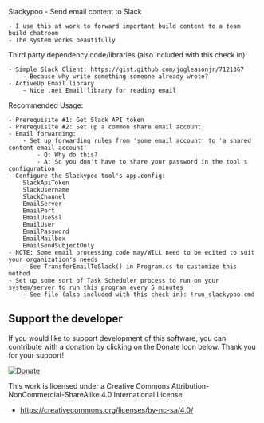 Slackypoo - Send email content to Slack

	- I use this at work to forward important build content to a team build chatroom
	- The system works beautifully

Third party dependency code/libraries (also included with this check in):

	- Simple Slack Client: https://gist.github.com/jogleasonjr/7121367
		- Because why write something someone already wrote?
	- ActiveUp Email library
		- Nice .net Email library for reading email

	
Recommended Usage:

	- Prerequisite #1: Get Slack API token
	- Prerequisite #2: Set up a common share email account
	- Email forwarding: 
		- Set up forwarding rules from 'some email account' to 'a shared content email account'
			- Q: Why do this?
			- A: So you don't have to share your password in the tool's configuration
	- Configure the Slackypoo tool's app.config:
		SlackApiToken
		SlackUsername	
		SlackChannel
		EmailServer
		EmailPort
		EmailUseSsl	
		EmailUser	
		EmailPassword
		EmailMailbox	
		EmailSendSubjectOnly
	- NOTE: Some email processing code may/WILL need to be edited to suit your organization's needs
		- See TransferEmailToSlack() in Program.cs to customize this method
	- Set up some sort of Task Scheduler process to run on your system/server to run this program every 5 minutes
		- See file (also included with this check in): !run_slackypoo.cmd


Support the developer
---
If you would like to support development of this software, you can contribute with a donation by clicking on the Donate Icon below. Thank you for your support!

[![Donate](https://www.paypalobjects.com/en_US/i/btn/btn_donate_LG.gif)](https://www.paypal.com/cgi-bin/webscr?cmd=_s-xclick&hosted_button_id=PXV8MLB5KR5WG)


This work is licensed under a Creative Commons Attribution-NonCommercial-ShareAlike 4.0 International License.
  - https://creativecommons.org/licenses/by-nc-sa/4.0/

